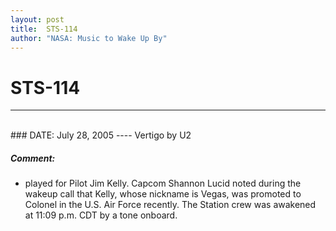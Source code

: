 ```yaml
---
layout: post
title:  STS-114
author: "NASA: Music to Wake Up By"
---
```


# STS-114
----
<br/>
### DATE: July 28, 2005
----
Vertigo by U2

##### Comment:
* played for Pilot Jim Kelly. Capcom Shannon Lucid noted during the wakeup call that Kelly, whose nickname is Vegas, was promoted to Colonel in the U.S. Air Force recently. The Station crew was awakened at 11:09 p.m. CDT by a tone onboard.
